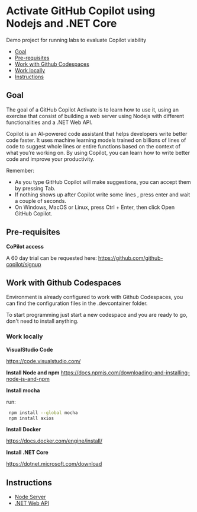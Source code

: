 # Activate GitHub Copilot using Nodejs and .NET Core

Demo project for running labs to evaluate Copilot viability

- [Goal](#goal)
- [Pre-requisites](#pre-requisites)
- [Work with Github Codespaces](#work-with-github-codespaces)
- [Work locally](#work-locally)
- [Instructions](#instructions)

## Goal

The goal of a GitHub Copilot Activate is to learn how to use it, using an exercise that consist of building a web server using Nodejs with different functionalities and a .NET Web API.

 Copilot is an AI-powered code assistant that helps developers write better code faster. It uses machine learning models trained on billions of lines of code to suggest whole lines or entire functions based on the context of what you’re working on. By using Copilot, you can learn how to write better code and improve your productivity.

Remember:

- As you type GitHub Copilot will make suggestions, you can accept them by pressing Tab.
- If nothing shows up after Copilot write some lines , press enter and wait a couple of seconds.
- On Windows, MacOS or Linux, press Ctrl + Enter, then click Open GitHub Copilot.


## Pre-requisites

**CoPilot access**

A 60 day trial can be requested here: https://github.com/github-copilot/signup

## Work with Github Codespaces

Environment is already configured to work with Github Codespaces, you can find the configuration files in the .devcontainer folder.

To start programming just start a new codespace and you are ready to go, don't need to install anything.

### Work locally

**VisualStudio Code**

https://code.visualstudio.com/

**Install Node and npm**
 https://docs.npmjs.com/downloading-and-installing-node-js-and-npm


**Install mocha**

run:

``` bash
 npm install --global mocha
 npm install axios
```

**Install Docker**

https://docs.docker.com/engine/install/

**Install .NET Core**

https://dotnet.microsoft.com/download


## Instructions

- [Node Server](./exercisefiles/node/README.md)
- [.NET Web API](./exercisefiles/dotnet/README.md)
